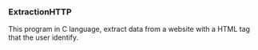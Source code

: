 ### ExtractionHTTP

This program in C language, extract data from a website with a HTML tag that the user identify.

